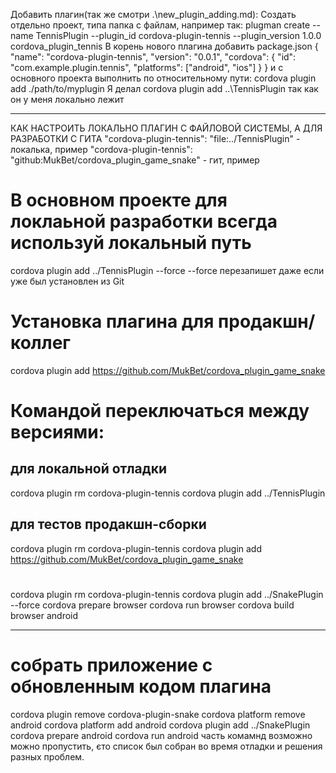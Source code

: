 Добавить плагин(так же смотри .\new_plugin_adding.md):
    Создать отдельно проект, типа папка с файлам, например так:
    plugman create --name TennisPlugin --plugin_id cordova-plugin-tennis --plugin_version 1.0.0 cordova_plugin_tennis
    В корень нового плагина добавить package.json
    {
    "name": "cordova-plugin-tennis",
    "version": "0.0.1",
    "cordova": {
        "id": "com.example.plugin.tennis",
        "platforms": ["android", "ios"]
    }
    }
    и с основного проекта выполнить по относительному пути:
    cordova plugin add ./path/to/myplugin
    Я делал 
    cordova plugin add ..\TennisPlugin
    так как он у меня локально лежит

________________________________________________________
КАК НАСТРОИТЬ ЛОКАЛЬНО ПЛАГИН С ФАЙЛОВОЙ СИСТЕМЫ, А ДЛЯ РАЗРАБОТКИ С ГИТА
    "cordova-plugin-tennis": "file:../TennisPlugin" - локалька, пример
    "cordova-plugin-tennis": "github:MukBet/cordova_plugin_game_snake" - гит, пример

# В основном проекте для локлаьной разработки всегда используй локальный путь
cordova plugin add ../TennisPlugin --force
--force перезапишет даже если уже был установлен из Git
# Установка плагина для продакшн/коллег
cordova plugin add https://github.com/MukBet/cordova_plugin_game_snake

# Командой переключаться между версиями:
## для локальной отладки
cordova plugin rm cordova-plugin-tennis
cordova plugin add ../TennisPlugin
## для тестов продакшн-сборки
cordova plugin rm cordova-plugin-tennis
cordova plugin add https://github.com/MukBet/cordova_plugin_game_snake
#
cordova plugin rm cordova-plugin-tennis
cordova plugin add ../SnakePlugin --force
cordova prepare browser
cordova run browser
cordova build browser android

________
# собрать приложение с обновленным кодом плагина
cordova plugin remove cordova-plugin-snake
cordova platform remove android
cordova platform add android
cordova plugin add ../SnakePlugin
cordova prepare android
cordova run android
часть комамнд возможно можно пропустить, єто список был собран во время отладки и решения разных проблем.   
